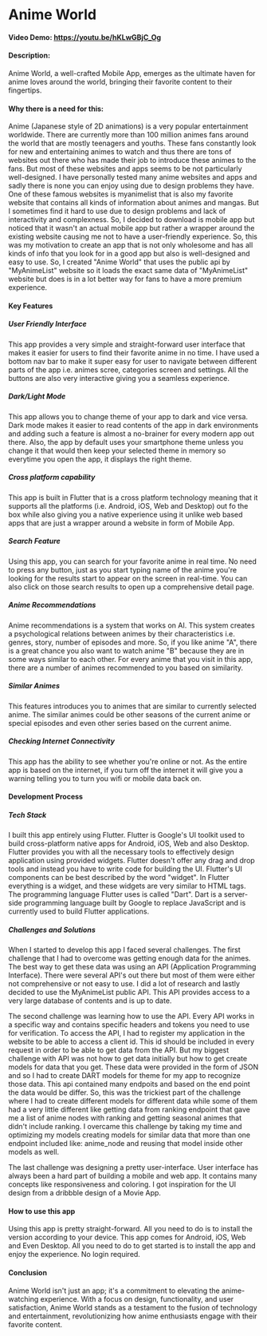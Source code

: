 # Anime World
#### Video Demo:  https://youtu.be/hKLwGBjC_Og
#### Description:
  Anime World, a well-crafted Mobile App, emerges as the ultimate haven for anime loves around the world, bringing their favorite content to their fingertips.
  
#### Why there is a need for this:
  Anime (Japanese style of 2D animations) is a very popular entertainment worldwide. There are currently more than 100 million animes fans around the world that are mostly teenagers and youths. These fans constantly look for new and entertaining animes to watch and thus there are tons of websites out there who has made their job to introduce these animes to the fans. But most of these websites and apps seems to be not particularly well-designed. I have personally tested many anime websites and apps and sadly there is none you can enjoy using due to design problems they have. One of these famous websites is myanimelist that is also my favorite website that contains all kinds of information about animes and mangas. But I sometimes find it hard to use due to design problems and lack of interactivity and complexness. So, I decided to download is mobile app but noticed that it wasn't an actual mobile app but rather a wrapper around the existing website causing me not to have a user-friendly experience. So, this was my motivation to create an app that is not only wholesome and has all kinds of info that you look for in a good app but also is well-designed and easy to use. So, I created "Anime World" that uses the public api by "MyAnimeList" website so it loads the exact same data of "MyAnimeList" website but does is in a lot better way for fans to have a more premium experience.

#### Key Features
  ##### User Friendly Interface
  This app provides a very simple and straight-forward user interface that makes it easier for users to find their favorite anime in no time. I have used a bottom nav bar to make it super easy for user  to navigate between different parts of the app i.e. animes scree, categories screen and settings. All the buttons are also very interactive giving you a seamless experience.

  ##### Dark/Light Mode
  This app allows you to change theme of your app to dark and vice versa. Dark mode makes it easier to read contents of the app in dark environments and adding such a feature is almost a no-brainer for every modern app out there. Also, the app by default uses your smartphone theme unless you change it that would then keep your selected theme in memory so everytime you open the app, it displays the right theme.

  ##### Cross platform capability
  This app is built in Flutter that is a cross platform technology meaning that it supports all the platforms (i.e. Android, iOS, Web and Desktop) out fo the box while also giving you a native experience using it unlike web based apps that are just a wrapper around a website in form of Mobile App.

  ##### Search Feature
  Using this app, you can search for your favorite anime in real time. No need to press any button, just as you start typing name of the anime you're looking for the results start to appear on the screen in real-time. You can also click on those search results to open up a comprehensive detail page.

  ##### Anime Recommendations
  Anime recommendations is a system that works on AI. This system creates a psychological relations between animes by their characteristics i.e. genres, story, number of episodes and more. So, if you like anime "A", there is a great chance you also want to watch anime "B" because they are in some ways similar to each other. For every anime that you visit in this app, there are a number of animes recommended to you based on similarity.

  ##### Similar Animes
  This features introduces you to animes that are similar to currently selected anime. The similar animes could be other seasons of the current anime or special episodes and even other series based on the current anime.

  ##### Checking Internet Connectivity
  This app has the ability to see whether you're online or not. As the entire app is based on the internet, if you turn off the internet it will give you a warning telling you to turn you wifi or mobile data back on.

#### Development Process
  ##### Tech Stack
  I built this app entirely using Flutter. Flutter is Google's UI toolkit used to build cross-platform native apps for Android, iOS, Web and also Desktop. Flutter provides you with all the necessary tools to effectively design application using provided widgets. Flutter doesn't offer any drag and drop tools and instead you have to write code for building the UI. Flutter's UI components can be best described by the word "widget". In Flutter everything is a widget, and these widgets are very similar to HTML tags. The programming language Flutter uses is called "Dart". Dart is a server-side programming language built by Google to replace JavaScript and is currently used to build Flutter applications.

  ##### Challenges and Solutions
  When I started to develop this app I faced several challenges. The first challenge that I had to overcome was getting enough data for the animes. The best way to get these data was using an API (Application Programming Interface). There were several API's out there but most of them were either not comprehensive or not easy to use. I did a lot of research and lastly decided to use the MyAnimeList public API. This API provides access to a very large database of contents and is up to date.

  The second challenge was learning how to use the API. Every API works in a specific way and contains specific headers and tokens you need to use for verification. To access the API, I had to register my application in the website to be able to access a client id. This id should be included in every request in order to be able to get data from the API. But my biggest challenge with API was not how to get data initially but how to get create models for data that you get. These data were provided in the form of JSON and so I had to create DART models for theme for my app to recognize those data. This api contained many endpoits and based on the end point the data would be differ. So, this was the trickiest part of the challenge where I had to create different models for different data while some of them had a very little different like getting data from ranking endpoint that gave me a list of anime nodes with ranking and getting seasonal animes that didn't include ranking. I overcame this challenge by taking my time and optimizing my models creating models for similar data that more than one endpoint included like: anime_node and reusing that model inside other models as well.

  The last challenge was designing a pretty user-interface. User interface has always been a hard part of building a mobile and web app. It contains many concepts like responsiveness and coloring. I got inspiration for the UI design from a dribbble design of a Movie App.

#### How to use this app
  Using this app is pretty straight-forward. All you need to do is to install the version according to your device. This app comes for Android, iOS, Web and Even Desktop. All you need to do to get started is to install the app and enjoy the experience. No login required.

#### Conclusion
Anime World isn't just an app; it's a commitment to elevating the anime-watching experience. With a focus on design, functionality, and user satisfaction, Anime World stands as a testament to the fusion of technology and entertainment, revolutionizing how anime enthusiasts engage with their favorite content.
